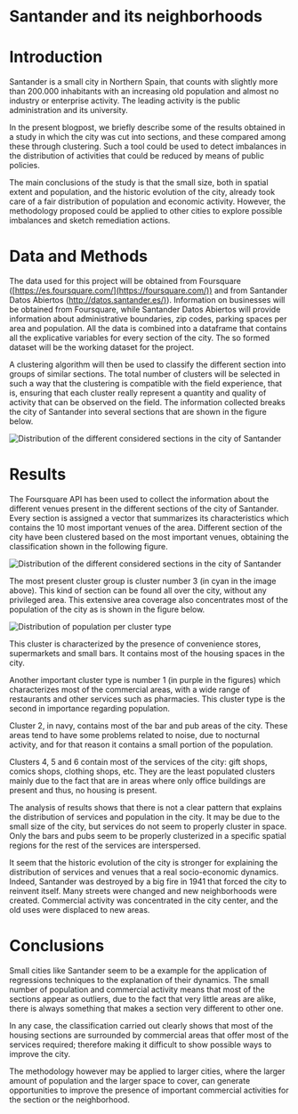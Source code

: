 

# Santander and its neighborhoods

# Introduction

Santander is a small city in Northern Spain, that counts with slightly more than 200.000 inhabitants with an increasing old population and almost no industry or enterprise activity. The leading activity is the public administration and its university.

In the present blogpost, we briefly describe some of the results obtained in a study in which the city was cut into sections, and these compared among these through clustering. Such a tool could be used to detect imbalances in the distribution of activities that could be reduced by means of public policies.

The main conclusions of the study is that the small size, both in spatial extent and population, and the historic evolution of the city, already took care of a fair distribution of population and economic activity. However, the methodology proposed could be applied to other cities to explore possible imbalances and sketch remediation actions.

# Data and Methods

The data used for this project will be obtained from Foursquare ([https://es.foursquare.com/](https://foursquare.com/)) and from Santander Datos Abiertos ([http://datos.santander.es/)](http://datos.santander.es/)). Information on businesses will be obtained from Foursquare, while Santander Datos Abiertos will provide information about administrative boundaries, zip codes, parking spaces per area and population. All the data is combined into a dataframe that contains all the explicative variables for every section of the city. The so formed dataset will be the working dataset for the project.

A clustering algorithm will then be used to classify the different section into groups of similar sections. The total number of clusters will be selected in such a way that the clustering is compatible with the field experience, that is, ensuring that each cluster really represent a quantity and quality of activity that can be observed on the field. The information collected breaks the city of Santander into several sections that are shown in the figure below.

![Distribution of the different considered sections in the city of Santander](SectionDistributionSantander.png)

# Results

The Foursquare API has been used to collect the information about the different venues present in the different sections of the city of Santander. Every section is assigned a vector that summarizes its characteristics which contains the 10 most important venues of the area. Different section of the city have been clustered based on the most important venues, obtaining the classification shown in the following figure.

![Distribution of the different considered sections in the city of Santander](ClusterDistributionSantander.png)

The most present cluster group is cluster number 3 (in cyan in the image above). This kind of section can be found all over the city, without any privileged area. This extensive area coverage also concentrates most of the population of the city as is shown in the figure below.

![Distribution of population per cluster type](PopulationPerCluster.png)

This cluster is characterized by the presence of convenience stores, supermarkets and small bars. It contains most of the housing spaces in the city.

Another important cluster type is number 1 (in purple in the figures) which characterizes most of the commercial areas, with a wide range of restaurants and other services such as pharmacies. This cluster type is the second in importance regarding population.

Cluster 2, in navy, contains most of the bar and pub areas of the city. These areas tend to have some problems related to noise, due to nocturnal activity, and for that reason it contains a small portion of the population.

Clusters 4, 5 and 6 contain most of the services of the city: gift shops, comics shops, clothing shops, etc. They are the least populated clusters mainly due to the fact that are in areas where only office buildings are present and thus, no housing is present.

The analysis of results shows that there is not a clear pattern that explains the distribution of services and population in the city. It may be due to the small size of the city, but services do not seem to properly cluster in space. Only the bars and pubs seem to be properly clusterized in a specific spatial regions for the rest of the services are interspersed.

It seem that the historic evolution of the city is stronger for explaining the distribution of services and venues that a real socio-economic dynamics. Indeed, Santander was destroyed by a big fire in 1941 that forced the city to reinvent itself. Many streets were changed and new neighborhoods were created. Commercial activity was concentrated in the city center, and the old uses were displaced to new areas.

# Conclusions

Small cities like Santander seem to be a example for the application of regressions techniques to the explanation of their dynamics. The small number of population and commercial activity means that most of the sections appear as outliers, due to the fact that very little areas are alike, there is always something that makes a section very different to other one.

In any case, the classification carried out clearly shows that most of the housing sections are surrounded by commercial areas that offer most of the services required; therefore making it difficult to show possible ways to improve the city.

The methodology however may be applied to larger cities, where the larger amount of population and the larger space to cover, can generate opportunities to improve the presence of important commercial activities for the section or the neighborhood.
